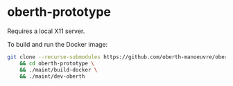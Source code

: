 # oberth-prototype

Requires a local X11 server.

To build and run the Docker image:

```sh
git clone --recurse-submodules https://github.com/oberth-manoeuvre/oberth-prototype.git \
    && cd oberth-prototype \
    && ./maint/build-docker \
    && ./maint/dev-oberth
```
